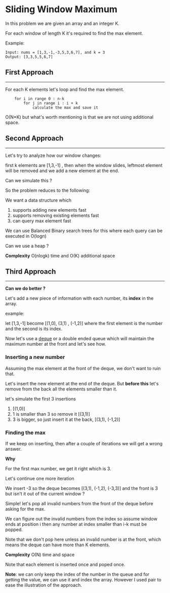 # **Sliding Window Maximum**

In this problem we are given an array and an integer K.

For each window of length K it's required to find the max element.

Example:
```
Input: nums = [1,3,-1,-3,5,3,6,7], and k = 3
Output: [3,3,5,5,6,7] 
```

## First Approach
--------------

For each K elements let's loop and find the max element.
```
    for i in range 0 : n-k
        for j in range i : i + k
            calculate the max and save it
```

O(N*K) but what's worth mentioning is that we are not using additional space.

## Second Approach
-----------------

Let's try to analyze how our window changes:

first k elements are [1,3,-1] , then when the window slides, leftmost element will be removed and we add a new element at the end.

Can we simulate this ?

So the problem reduces to the following:

We want a data structure which

1. supports adding new elements fast
2. supports removing existing elements fast
3. can query max element fast

We can use Balanced Binary search trees for this where each query can be executed in O(logn)

Can we use a heap ?

**Complexity** O(nlogk) time and O(K) additional space

## Third Approach
-----------------

**Can we do better ?**

Let's add a new piece of information with each number, its **index** in the array.

example:

let [1,3,-1] become [(1,0), (3,1) , (-1,2)] where the first element is the number and the second is its index.

Now let's use a [deque](https://www.geeksforgeeks.org/deque-set-1-introduction-applications/) or a double ended queue which will maintain the maximum number at the front and let's see how.

### Inserting a new number

Assuming the max element at the front of the deque, we don't want to ruin that.

Let's insert the new element at the end of the deque.
But **before this** let's remove from the back all the elements smaller than it.

let's simulate the first 3 insertions
1. [(1,0)]
2. 1 is smaller than 3 so remove it [(3,1)]
3. 3 is bigger, so just insert it at the back, [(3,1), (-1,2)]

### Finding the max

If we keep on inserting, then after a couple of iterations we will get a wrong answer.

**Why**

For the first max number, we get it right which is 3.


Let's continue one more iteration

We insert -3 so the deque becomes [(3,1), (-1,2), (-3,3)] and the front is 3 but isn't it out of the current window ?

Simple! let's pop all invalid numbers from the front of the deque before asking for the max.

We can figure out the invalid numbers from the index so assume window ends at position i then any number at index smaller than i-k must be popped.

Note that we don't pop here unless an invalid number is at the front, which means the deque can have more than K elements.

**Complexity** O(N) time and space

Note that each element is inserted once and poped once.

**Note**: we can only keep the index of the number in the queue and for getting the value, we can use it and index the array. However I used pair to ease the illustration of the approach.
